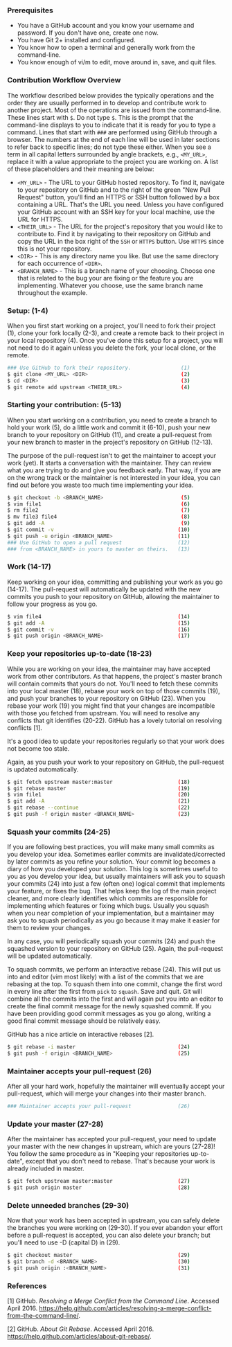 ### Prerequisites

- You have a GitHub account and you know your username and password. If you
  don't have one, create one now.
- You have Git 2+ installed and configured.
- You know how to open a terminal and generally work from the command-line.
- You know enough of vi/m to edit, move around in, save, and quit files.

### Contribution Workflow Overview

The workflow described below provides the typically operations and the order
they are usually performed in to develop and contribute work to another project.
Most of the operations are issued from the command-line. These lines start with `$`.
Do not type `$`. This is the prompt that the command-line displays to you to
indicate that it is ready for you to type a command. Lines that start with `###`
are performed using GitHub through a browser. The numbers at the end of each
line will be used in later sections to refer back to specific lines; do not type
these either. When you see a term in all capital letters surrounded by angle
brackets, e.g., `<MY_URL>`, replace it with a value appropriate to the project
you are working on. A list of these placeholders and their meaning are below:

- `<MY_URL>` - The URL to your GitHub hosted repository. To find it, navigate to
  your repository on GitHub and to the right of the green "New Pull Request"
  button, you'll find an HTTPS or SSH button followed by a box containing a URL.
  That's the URL you need. Unless you have configured your GitHub account with
  an SSH key for your local machine, use the URL for HTTPS.
- `<THEIR_URL>` - The URL for the project's repository that you would like to
  contribute to. Find it by navigating to their repository on GitHub and copy
  the URL in the box right of the `SSH` or `HTTPS` button. Use `HTTPS` since
  this is not your repository.
- `<DIR>` - This is any directory name you like. But use the same directory for
  each occurrence of `<DIR>`.
- `<BRANCH_NAME>` - This is a branch name of your choosing. Choose one that is
  related to the bug your are fixing or the feature you are implementing.
  Whatever you choose, use the same branch name throughout the example.


### Setup: (1-4)

When you first start working on a project, you'll need to fork their project
(1), clone your fork locally (2-3), and create a remote back to their project in
your local repository (4). Once you've done this setup for a project, you will
not need to do it again unless you delete the fork, your local clone, or the
remote.

```bash
### Use GitHub to fork their repository.                (1)
$ git clone <MY_URL> <DIR>                              (2)
$ cd <DIR>                                              (3)
$ git remote add upstream <THEIR_URL>                   (4)
```


### Starting your contribution: (5-13)

When you start working on a contribution, you need to create a branch to hold
your work (5), do a little work and commit it (6-10), push your new branch to
your repository on GitHub (11), and create a pull-request from your new branch
to master in the project's repository on GitHub (12-13).

The purpose of the pull-request isn't to get the maintainer to accept your work
(yet). It starts a conversation with the maintainer. They can review what you
are trying to do and give you feedback early. That way, if you are on the wrong
track or the maintainer is not interested in your idea, you can find out before
you waste too much time implementing your idea.

```bash
$ git checkout -b <BRANCH_NAME>                         (5)
$ vim file1                                             (6)
$ rm file2                                              (7)
$ mv file3 file4                                        (8)
$ git add -A                                            (9)
$ git commit -v                                        (10)
$ git push -u origin <BRANCH_NAME>                     (11)
### Use GitHub to open a pull request                  (12)
### from <BRANCH_NAME> in yours to master on theirs.   (13)
```

### Work (14-17)

Keep working on your idea, committing and publishing your work as you go
(14-17). The pull-request will automatically be updated with the new commits you
push to your repository on GitHub, allowing the maintainer to follow your
progress as you go.

```bash
$ vim file4                                            (14)
$ git add -A                                           (15)
$ git commit -v                                        (16)
$ git push origin <BRANCH_NAME>                        (17)
```

### Keep your repositories up-to-date (18-23)

While you are working on your idea, the maintainer may have accepted work from
other contributors. As that happens, the project's master branch will contain
commits that yours do not. You'll need to fetch these commits into your local
master (18), rebase your work on top of those commits (19), and push your
branches to your repository on GitHub (23). When you rebase your work (19) you
might find that your changes are incompatible with those you fetched from
upstream. You will need to resolve any conflicts that git identifies (20-22).
GitHub has a lovely tutorial on resolving conflicts [1].

It's a good idea to update your repositories regularly so that your work does
not become too stale.

Again, as you push your work to your repository on GitHub, the pull-request
is updated automatically.

```bash
$ git fetch upstream master:master                     (18)
$ git rebase master                                    (19)
$ vim file1                                            (20)
$ git add -A                                           (21)
$ git rebase --continue                                (22)
$ git push -f origin master <BRANCH_NAME>              (23)
```

### Squash your commits (24-25)


If you are following best practices, you will make many small commits as you
develop your idea. Sometimes earlier commits are invalidated/corrected by later
commits as you refine your solution. Your commit log becomes a diary of how you
developed your solution. This log is sometimes useful to you as you develop your
idea, but usually maintainers will ask you to squash your commits (24) into just
a few (often one) logical commit that implements your feature, or fixes the bug.
That helps keep the log of the main project cleaner, and more clearly identifies
which commits are responsible for implementing which features or fixing which
bugs. Usually you squash when you near completion of your implementation, but a
maintainer may ask you to squash periodically as you go because it may make it
easier for them to review your changes.

In any case, you will periodically squash your commits (24) and push the
squashed version to your repository on GitHub (25). Again, the pull-request will
be updated automatically.

To squash commits, we perform an interactive rebase (24). This will put us into
and editor (vim most likely) with a list of the commits that we are rebasing at
the top. To squash them into one commit, change the first word in every line
after the first from `pick` to `squash`. Save and quit. Git will combine all the
commits into the first and will again put you into an editor to create the final
commit message for the newly squashed commit. If you have been providing good
commit messages as you go along, writing a good final commit message should be
relatively easy.

GitHub has a nice article on interactive rebases [2].

```bash
$ git rebase -i master                                 (24)
$ git push -f origin <BRANCH_NAME>                     (25)
```

### Maintainer accepts your pull-request (26)


After all your hard work, hopefully the maintainer will eventually accept your
pull-request, which will merge your changes into their master branch.

```bash
### Maintainer accepts your pull-request               (26)
```

### Update your master (27-28)

After the maintainer has accepted your pull-request, your need to update your
master with the new changes in upstream, which are yours (27-28)! You follow the
same procedure as in "Keeping your repositories up-to-date", except that you
don't  need to rebase. That's because your work is already included in master.

```bash
$ git fetch upstream master:master                     (27)
$ git push origin master                               (28)
```

### Delete unneeded branches (29-30)

Now that your work has been accepted in upstream, you can safely delete the
branches you were working on (29-30). If you ever abandon your effort before
a pull-request is accepted, you can also delete your branch; but you'll need
to use -D (capital D) in (29).

```bash
$ git checkout master                                  (29)
$ git branch -d <BRANCH_NAME>                          (30)
$ git push origin :<BRANCH_NAME>                       (31)
```

### References

[1] GitHub. _Resolving a Merge Conflict from the Command Line_. Accessed April
2016.
<https://help.github.com/articles/resolving-a-merge-conflict-from-the-command-line/>.

[2] GitHub. _About Git Rebase_. Accessed April 2016. <https://help.github.com/articles/about-git-rebase/>.
